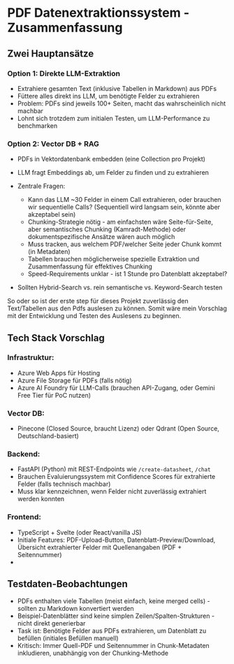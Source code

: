 # PDF Datenextraktionssystem - Zusammenfassung

## Zwei Hauptansätze



### Option 1: Direkte LLM-Extraktion

* Extrahiere gesamten Text (inklusive Tabellen in Markdown) aus PDFs
* Füttere alles direkt ins LLM, um benötigte Felder zu extrahieren
* Problem: PDFs sind jeweils 100+ Seiten, macht das wahrscheinlich nicht machbar
* Lohnt sich trotzdem zum initialen Testen, um LLM-Performance zu benchmarken



### Option 2: Vector DB + RAG

* PDFs in Vektordatenbank embedden (eine Collection pro Projekt)
* LLM fragt Embeddings ab, um Felder zu finden und zu extrahieren
* Zentrale Fragen:

  * Kann das LLM ~30 Felder in einem Call extrahieren, oder brauchen wir sequentielle Calls? (Sequentiell wird langsam sein, könnte aber akzeptabel sein)
  * Chunking-Strategie nötig - am einfachsten wäre Seite-für-Seite, aber semantisches Chunking (Kamradt-Methode) oder dokumentspezifische Ansätze wären auch möglich
  * Muss tracken, aus welchem PDF/welcher Seite jeder Chunk kommt (in Metadaten)
  * Tabellen brauchen möglicherweise spezielle Extraktion und Zusammenfassung für effektives Chunking
  * Speed-Requirements unklar - ist 1 Stunde pro Datenblatt akzeptabel?

* Sollten Hybrid-Search vs. rein semantische vs. Keyword-Search testen



So oder so ist der erste step für dieses Projekt zuverlässig den Text/Tabellen aus den Pdfs auslesen zu können. 
Somit wäre mein Vorschlag mit der Entwicklung und Testen des Auslesens zu beginnen. 



## Tech Stack Vorschlag



### Infrastruktur:

* Azure Web Apps für Hosting
* Azure File Storage für PDFs (falls nötig)
* Azure AI Foundry für LLM-Calls (brauchen API-Zugang, oder Gemini Free Tier für PoC nutzen)



### Vector DB:

* Pinecone (Closed Source, braucht Lizenz) oder Qdrant (Open Source, Deutschland-basiert)



### Backend:

* FastAPI (Python) mit REST-Endpoints wie `/create-datasheet`, `/chat`
* Brauchen Evaluierungssystem mit Confidence Scores für extrahierte Felder (falls technisch machbar)
* Muss klar kennzeichnen, wenn Felder nicht zuverlässig extrahiert werden konnten



### Frontend:

* TypeScript + Svelte (oder React/vanilla JS)
* Initiale Features: PDF-Upload-Button, Datenblatt-Preview/Download, Übersicht extrahierter Felder mit Quellenangaben (PDF + Seitennummer)
* 

## Testdaten-Beobachtungen

* PDFs enthalten viele Tabellen (meist einfach, keine merged cells) - sollten zu Markdown konvertiert werden
* Beispiel-Datenblätter sind keine simplen Zeilen/Spalten-Strukturen - nicht direkt generierbar
* Task ist: Benötigte Felder aus PDFs extrahieren, um Datenblatt zu befüllen (initiales Befüllen manuell)
* Kritisch: Immer Quell-PDF und Seitennummer in Chunk-Metadaten inkludieren, unabhängig von der Chunking-Methode

